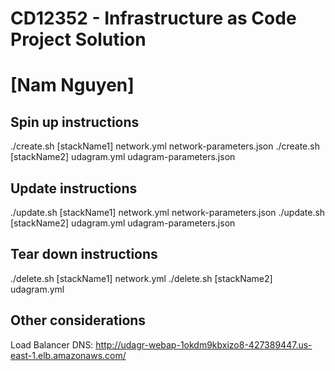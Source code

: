 # CD12352 - Infrastructure as Code Project Solution
# [Nam Nguyen]

## Spin up instructions
./create.sh [stackName1] network.yml network-parameters.json
./create.sh [stackName2] udagram.yml udagram-parameters.json

## Update instructions
./update.sh [stackName1] network.yml network-parameters.json
./update.sh [stackName2] udagram.yml udagram-parameters.json

## Tear down instructions
./delete.sh [stackName1] network.yml
./delete.sh [stackName2] udagram.yml

## Other considerations
Load Balancer DNS: http://udagr-webap-1okdm9kbxizo8-427389447.us-east-1.elb.amazonaws.com/
